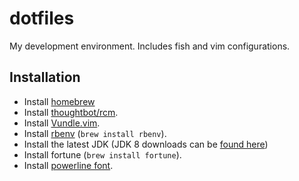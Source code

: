 # dotfiles
My development environment. Includes fish and vim configurations.

## Installation
* Install [homebrew](http://brew.sh)
* Install [thoughtbot/rcm](https://github.com/thoughtbot/rcm).
* Install [Vundle.vim](https://github.com/VundleVim/Vundle.vim#quick-start).
* Install [rbenv](http://rbenv.org) (`brew install rbenv`).
* Install the latest JDK (JDK 8 downloads can be [found here](http://www.oracle.com/technetwork/java/javase/downloads/jdk8-downloads-2133151.html))
* Install fortune (`brew install fortune`).
* Install [powerline font](https://github.com/powerline/fonts#powerline-fonts).
